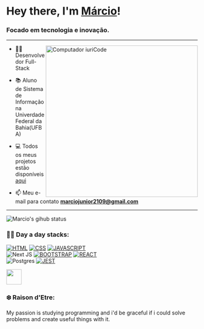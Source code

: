 ### <h1> Hey there, I'm <a font-size='100px' href='linkedin.com/in/ribmarciojunior'>Márcio</a>!</h1>

<h3>Focado em tecnologia e inovação.</h3>

<hr>

<img src="https://raw.githubusercontent.com/MicaelliMedeiros/micaellimedeiros/master/image/computer-illustration.png" min-width="400px" max-width="400px" width="400px" align="right" alt="Computador iuriCode">

- 👨‍🎓 Desenvolvedor Full-Stack

- 📚 Aluno de Sistema de Informação na Univerdade Federal da Bahia(UFBA)

- 💻 Todos os meus projetos estão disponíveis [aqui](https://github.com/ribmarciojr?tab=repositories)

- 📫 Meu e-mail para contato **marciojunior2109@gmail.com**
  
<hr>

<div align="left">
  <img alt="Marcio's gihub status" src='https://github-readme-stats.vercel.app/api?username=ribmarciojr&title_color=BD55C6&bg_color=00000000&hide_border=true&show_icons=true&theme=dracula' /> 
</div>


### 👨‍💻 Day a day stacks:

[![HTML](https://img.shields.io/badge/HTML5-E34F26?style=for-the-badge&logo=html5&logoColor=white)]()
[![CSS](https://img.shields.io/badge/CSS3-1572B6?style=for-the-badge&logo=css3&logoColor=white)]()
[![JAVASCRIPT](https://img.shields.io/badge/JavaScript-323330?style=for-the-badge&logo=javascript&logoColor=F7DF1E)]()
<br>
![Next JS](https://img.shields.io/badge/Next-black?style=for-the-badge&logo=next.js&logoColor=white)
[![BOOTSTRAP](https://img.shields.io/badge/Bootstrap-563D7C?style=for-the-badge&logo=bootstrap&logoColor=white)]()
[![REACT](https://img.shields.io/badge/React-20232A?style=for-the-badge&logo=react&logoColor=61DAFB)]()
<br>
![Postgres](https://img.shields.io/badge/postgres-%23316192.svg?style=for-the-badge&logo=postgresql&logoColor=white)
[![JEST](https://img.shields.io/badge/Jest-323330?style=for-the-badge&logo=Jest&logoColor=white)]()

<div>
  <a href="https://github.com/ribmarciojr"> 
    <img height='40' width='40' src="https://cdn.jsdelivr.net/gh/devicons/devicon/icons/nodejs/nodejs-plain-wordmark.svg" />
  </a>     
</div>
          
### ❄️ Raison d'Etre:

<p>My passion is studying programming and i'd be graceful if i could solve problems and create useful things with it.</p>
